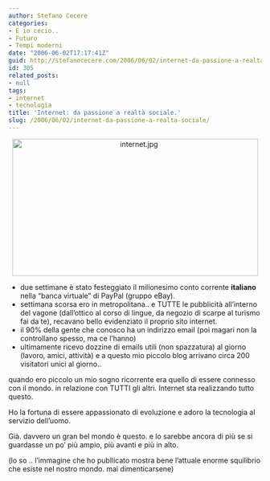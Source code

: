 ```yaml
---
author: Stefano Cecere
categories:
- E io cecio..
- Futuro
- Tempi moderni
date: "2006-06-02T17:17:41Z"
guid: http://stefanocecere.com/2006/06/02/internet-da-passione-a-realta-sociale/
id: 305
related_posts:
- null
tags:
- internet
- tecnologia
title: 'Internet: da passione a realtà sociale.'
slug: /2006/06/02/internet-da-passione-a-realta-sociale/
---
```


<div style="text-align: center">
  <img width="489" height="273" alt="internet.jpg" id="image304" src="http://stefanocecere.com/wp-content/uploads/sites/3/2006/06/internet.jpg" />
</div>

  * due settimane è stato festeggiato il milionesimo conto corrente **italiano** nella &#8220;banca virtuale&#8221; di PayPal (gruppo eBay).
  * settimana scorsa ero in metropolitana.. e TUTTE le pubblicità all&#8217;interno del vagone (dall&#8217;ottico al corso di lingue, da negozio di scarpe al turismo fai da te), recavano bello evidenziato il proprio sito internet.
  * il 90% della gente che conosco ha un indirizzo email (poi magari non la controllano spesso, ma ce l&#8217;hanno)
  * ultimamente ricevo dozzine di emails utili (non spazzatura) al giorno (lavoro, amici, attività) e a questo mio piccolo blog arrivano circa 200 visitatori unici al giorno..

quando ero piccolo un mio sogno ricorrente era quello di essere connesso con il mondo. in relazione con TUTTI gli altri. Internet sta realizzando tutto questo.

Ho la fortuna di essere appassionato di evoluzione e adoro la tecnologia al servizio dell&#8217;uomo.
  
Già. davvero un gran bel mondo è questo. e lo sarebbe ancora di più se si guardasse un po&#8217; più ampio, più avanti e più in alto.

(lo so .. l&#8217;immagine che ho publlicato mostra bene l&#8217;attuale enorme squilibrio che esiste nel nostro mondo. mai dimenticarsene)